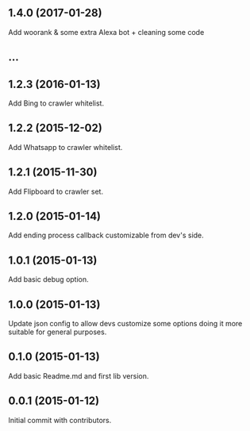 ## 1.4.0 (2017-01-28)

Add woorank & some extra Alexa bot + cleaning some code

## ...

## 1.2.3 (2016-01-13)

Add Bing to crawler whitelist.

## 1.2.2 (2015-12-02)

Add Whatsapp to crawler whitelist.

## 1.2.1 (2015-11-30)

Add Flipboard to crawler set.

## 1.2.0 (2015-01-14)

Add ending process callback customizable from dev's side.

## 1.0.1 (2015-01-13)

Add basic debug option.

## 1.0.0 (2015-01-13)

Update json config to allow devs customize some options doing it more suitable for general purposes.

## 0.1.0 (2015-01-13)

Add basic Readme.md and first lib version.

## 0.0.1 (2015-01-12)

Initial commit with contributors.
